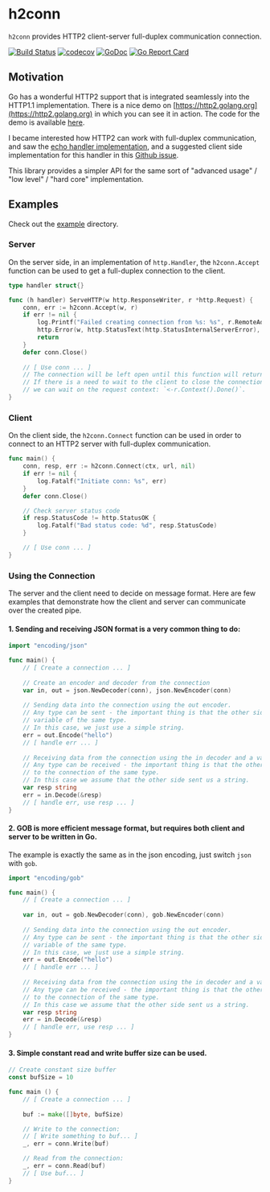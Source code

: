 # h2conn

`h2conn` provides HTTP2 client-server full-duplex communication connection.

[![Build Status](https://travis-ci.org/posener/h2conn.svg?branch=master)](https://travis-ci.org/posener/h2conn)
[![codecov](https://codecov.io/gh/posener/h2conn/branch/master/graph/badge.svg)](https://codecov.io/gh/posener/h2conn)
[![GoDoc](https://godoc.org/github.com/posener/h2conn?status.svg)](http://godoc.org/github.com/posener/h2conn)
[![Go Report Card](https://goreportcard.com/badge/github.com/posener/h2conn)](https://goreportcard.com/report/github.com/posener/h2conn)

## Motivation

Go has a wonderful HTTP2 support that is integrated seamlessly into the HTTP1.1 implementation.
There is a nice demo on [https://http2.golang.org](https://http2.golang.org) in which you can see it in action.
The code for the demo is available [here](https://github.com/golang/net/tree/master/http2/h2demo).

I became interested how HTTP2 can work with full-duplex communication, 
and saw the [echo handler implementation](https://github.com/golang/net/blob/a680a1efc54dd51c040b3b5ce4939ea3cf2ea0d1/http2/h2demo/h2demo.go#L136-L164),
and a suggested client side implementation for this handler in this
[Github issue](https://github.com/golang/go/issues/13444#issuecomment-161115822).

This library provides a simpler API for the same sort of "advanced usage" / "low level" / "hard core" implementation.

## Examples

Check out the [example](https://github.com/posener/h2conn/tree/master/example) directory.

### Server

On the server side, in an implementation of `http.Handler`, the `h2conn.Accept` function
can be used to get a full-duplex connection to the client.


```go
type handler struct{}

func (h handler) ServeHTTP(w http.ResponseWriter, r *http.Request) {
	conn, err := h2conn.Accept(w, r)
	if err != nil {
		log.Printf("Failed creating connection from %s: %s", r.RemoteAddr, err)
		http.Error(w, http.StatusText(http.StatusInternalServerError), http.StatusInternalServerError)
		return
	}
	defer conn.Close() 
	
	// [ Use conn ... ]
	// The connection will be left open until this function will return.
	// If there is a need to wait to the client to close the connection,
	// we can wait on the request context: `<-r.Context().Done()`.
}
```

### Client

On the client side, the `h2conn.Connect` function can be used in order to connect to an HTTP2 server
with full-duplex communication.

```go
func main() {
    conn, resp, err := h2conn.Connect(ctx, url, nil)
	if err != nil {
		log.Fatalf("Initiate conn: %s", err)
	}
	defer conn.Close()

	// Check server status code
	if resp.StatusCode != http.StatusOK {
		log.Fatalf("Bad status code: %d", resp.StatusCode)
	}

	// [ Use conn ... ]
}
```

### Using the Connection

The server and the client need to decide on message format.
Here are few examples that demonstrate how the client and server can communicate over the created pipe.

#### 1. Sending and receiving **JSON** format is a very common thing to do:

```go
import "encoding/json"

func main() {
	// [ Create a connection ... ]
	
	// Create an encoder and decoder from the connection
	var in, out = json.NewDecoder(conn), json.NewEncoder(conn)
	
    // Sending data into the connection using the out encoder.	
    // Any type can be sent - the important thing is that the other side will read with a
    // variable of the same type.
    // In this case, we just use a simple string.
	err = out.Encode("hello")
	// [ handle err ... ]
	
	// Receiving data from the connection using the in decoder and a variable.
    // Any type can be received - the important thing is that the other side will write data
    // to the connection of the same type.
    // In this case we assume that the other side sent us a string.
	var resp string
    err = in.Decode(&resp)	
    // [ handle err, use resp ... ]
}
```

#### 2. **GOB** is more efficient message format, but requires both client and server to be written in Go.
   The example is exactly the same as in the json encoding, just switch `json` with `gob`.

```go
import "encoding/gob"

func main() {
	// [ Create a connection ... ]
	
	var in, out = gob.NewDecoder(conn), gob.NewEncoder(conn)
	
    // Sending data into the connection using the out encoder.	
    // Any type can be sent - the important thing is that the other side will read with a
    // variable of the same type.
    // In this case, we just use a simple string.
	err = out.Encode("hello")
	// [ handle err ... ]
	
	// Receiving data from the connection using the in decoder and a variable.
    // Any type can be received - the important thing is that the other side will write data
    // to the connection of the same type.
    // In this case we assume that the other side sent us a string.
	var resp string
    err = in.Decode(&resp)	
    // [ handle err, use resp ... ]
}
```

#### 3. Simple constant read and write buffer size can be used.

```go
// Create constant size buffer
const bufSize = 10

func main () {
	// [ Create a connection ... ]
	
    buf := make([]byte, bufSize)

    // Write to the connection:
    // [ Write something to buf... ]
    _, err = conn.Write(buf)

    // Read from the connection:
    _, err = conn.Read(buf)
    // [ Use buf... ]
}
```


